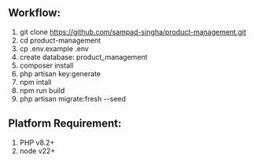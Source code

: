 ## Workflow:

1. git clone https://github.com/sampad-singha/product-management.git
2. cd product-management
3. cp .env.example .env
4. create database: product_management
5. composer install
6. php artisan key:generate
7. npm intall
8. npm run build
9. php artisan migrate:fresh --seed

## Platform Requirement:

1. PHP v8.2+
2. node v22+
